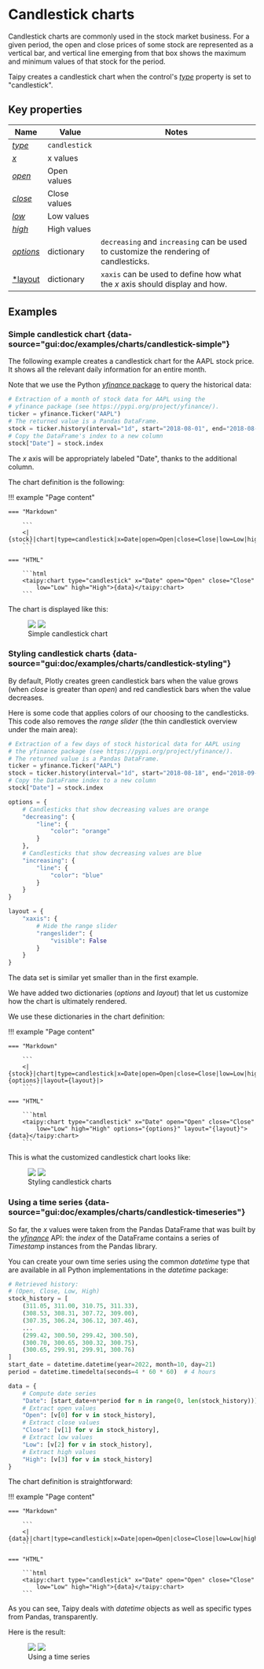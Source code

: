# Candlestick charts

Candlestick charts are commonly used in the stock market business. For a given
period, the open and close prices of some stock are represented as a
vertical bar, and vertical line emerging from that box shows the maximum and minimum
values of that stock for the period.

Taipy creates a candlestick chart when the control's [*type*](../chart.md#p-type)
property is set to "candlestick".

## Key properties

| Name            | Value            | Notes   |
| --------------- | -------------------------- | ------------------ |
| [*type*](../chart.md#p-type)       | `candlestick`  |  |
| [*x*](../chart.md#p-x)             | x values       |  |
| [*open*](../chart.md#p-open)       | Open values    |  |
| [*close*](../chart.md#p-close)     | Close values   |  |
| [*low*](../chart.md#p-low)         | Low values     |  |
| [*high*](../chart.md#p-high)       | High values    |  |
| [*options*](../chart.md#p-options) | dictionary | `decreasing` and `increasing` can be used to customize the rendering of candlesticks.  |
| [*layout](../chart.md#p-layout)    | dictionary | `xaxis` can be used to define how what the *x* axis should display and how.  |

## Examples

### Simple candlestick chart {data-source="gui:doc/examples/charts/candlestick-simple"}

The following example creates a candlestick chart for the AAPL stock price. It shows all
the relevant daily information for an entire month.

Note that we use the Python [*yfinance* package](https://pypi.org/project/yfinance/)
to query the historical data:

```py
# Extraction of a month of stock data for AAPL using the
# yfinance package (see https://pypi.org/project/yfinance/).
ticker = yfinance.Ticker("AAPL")
# The returned value is a Pandas DataFrame.
stock = ticker.history(interval="1d", start="2018-08-01", end="2018-08-31")
# Copy the DataFrame's index to a new column
stock["Date"] = stock.index
```

The *x* axis will be appropriately labeled "Date", thanks to the additional
column.

The chart definition is the following:

!!! example "Page content"

    === "Markdown"

        ```
        <|{stock}|chart|type=candlestick|x=Date|open=Open|close=Close|low=Low|high=High|>
        ```
  
    === "HTML"

        ```html
        <taipy:chart type="candlestick" x="Date" open="Open" close="Close"
            low="Low" high="High">{data}</taipy:chart>
        ```

The chart is displayed like this:

<figure>
    <img src="../candlestick-simple-d.png" class="visible-dark" />
    <img src="../candlestick-simple-l.png" class="visible-light"/>
    <figcaption>Simple candlestick chart</figcaption>
</figure>

### Styling candlestick charts {data-source="gui:doc/examples/charts/candlestick-styling"}

By default, Plotly creates green candlestick bars when the value grows (when *close* is
greater than *open*) and red candlestick bars when the value decreases.<br/>

Here is some code that applies colors of our choosing to the candlesticks. This code
also removes the *range slider* (the thin candlestick overview under the main area):

```py
# Extraction of a few days of stock historical data for AAPL using
# the yfinance package (see https://pypi.org/project/yfinance/).
# The returned value is a Pandas DataFrame.
ticker = yfinance.Ticker("AAPL")
stock = ticker.history(interval="1d", start="2018-08-18", end="2018-09-10")
# Copy the DataFrame index to a new column
stock["Date"] = stock.index

options = {
    # Candlesticks that show decreasing values are orange
    "decreasing": {
        "line": {
            "color": "orange"
        }
    },
    # Candlesticks that show decreasing values are blue
    "increasing": {
        "line": {
            "color": "blue"
        }
    }
}

layout = {
    "xaxis": {
        # Hide the range slider
        "rangeslider": {
            "visible": False
        }
    }
}
```

The data set is similar yet smaller than in the first example.

We have added two dictionaries (*options* and *layout*) that let us
customize how the chart is ultimately rendered.

We use these dictionaries in the chart definition:

!!! example "Page content"

    === "Markdown"

        ```
        <|{stock}|chart|type=candlestick|x=Date|open=Open|close=Close|low=Low|high=High|options={options}|layout={layout}|>
        ```
  
    === "HTML"

        ```html
        <taipy:chart type="candlestick" x="Date" open="Open" close="Close"
            low="Low" high="High" options="{options}" layout="{layout}">{data}</taipy:chart>
        ```

This is what the customized candlestick chart looks like:

<figure>
    <img src="../candlestick-styling-d.png" class="visible-dark" />
    <img src="../candlestick-styling-l.png" class="visible-light"/>
    <figcaption>Styling candlestick charts</figcaption>
</figure>

### Using a time series {data-source="gui:doc/examples/charts/candlestick-timeseries"}

So far, the *x* values were taken from the Pandas DataFrame that was built by the
[*yfinance*](https://pypi.org/project/yfinance/) API: the *index* of the DataFrame
contains a series of *Timestamp* instances from the Pandas library.

You can create your own time series using the common *datetime* type that are
available in all Python implementations in the *datetime* package:

```py
# Retrieved history:
# (Open, Close, Low, High)
stock_history = [
    (311.05, 311.00, 310.75, 311.33),
    (308.53, 308.31, 307.72, 309.00),
    (307.35, 306.24, 306.12, 307.46),
    ...
    (299.42, 300.50, 299.42, 300.50),
    (300.70, 300.65, 300.32, 300.75),
    (300.65, 299.91, 299.91, 300.76)
]
start_date = datetime.datetime(year=2022, month=10, day=21)
period = datetime.timedelta(seconds=4 * 60 * 60)  # 4 hours

data = {
    # Compute date series
    "Date": [start_date+n*period for n in range(0, len(stock_history))],
    # Extract open values
    "Open": [v[0] for v in stock_history],
    # Extract close values
    "Close": [v[1] for v in stock_history],
    # Extract low values
    "Low": [v[2] for v in stock_history],
    # Extract high values
    "High": [v[3] for v in stock_history]
}
```

The chart definition is straightforward:

!!! example "Page content"

    === "Markdown"

        ```
        <|{data}|chart|type=candlestick|x=Date|open=Open|close=Close|low=Low|high=High|>
        ```
  
    === "HTML"

        ```html
        <taipy:chart type="candlestick" x="Date" open="Open" close="Close"
            low="Low" high="High">{data}</taipy:chart>
        ```
As you can see, Taipy deals with *datetime* objects as well as specific
types from Pandas, transparently.

Here is the result:

<figure>
    <img src="../candlestick-timeseries-d.png" class="visible-dark" />
    <img src="../candlestick-timeseries-l.png" class="visible-light"/>
    <figcaption>Using a time series</figcaption>
</figure>

